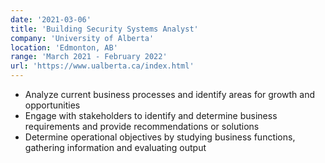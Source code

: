 ```yaml
---
date: '2021-03-06'
title: 'Building Security Systems Analyst'
company: 'University of Alberta'
location: 'Edmonton, AB'
range: 'March 2021 - February 2022'
url: 'https://www.ualberta.ca/index.html'
---
```


- Analyze current business processes and identify areas for growth and opportunities
- Engage with stakeholders to identify and determine business requirements and provide recommendations or solutions
- Determine operational objectives by studying business functions, gathering information and evaluating output
